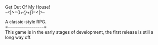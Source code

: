 Get Out Of My House!  
-<|>=(_)+{}+[_]=<|>-  
  
A classic-style RPG.  
=------------------=  
This game is in the early stages of development, the first release is still a  
long way off.  

